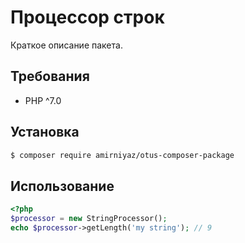 # Процессор строк

Краткое описание пакета.

## Требования

- PHP ^7.0

## Установка

```bash
$ composer require amirniyaz/otus-composer-package
```

## Использование

```php
<?php
$processor = new StringProcessor();
echo $processor->getLength('my string'); // 9  
```